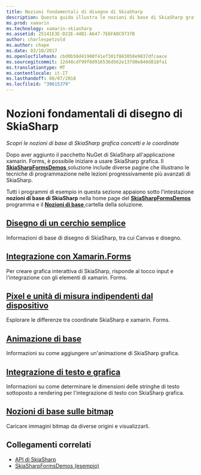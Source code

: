```yaml
---
title: Nozioni fondamentali di disegno di SkiaSharp
description: Questa guida illustra le nozioni di base di SkiaSharp grafica concetti e le coordinate nelle applicazioni xamarin. Forms.
ms.prod: xamarin
ms.technology: xamarin-skiasharp
ms.assetid: 25141E3E-D22E-44B1-A647-7E6FA0C9737B
author: charlespetzold
ms.author: chape
ms.date: 03/10/2017
ms.openlocfilehash: cbd0b50d41908f41ef301f883050e9837dfcaace
ms.sourcegitcommit: 12d48cdf99f0d916536d562e137d0e840d818fa1
ms.translationtype: MT
ms.contentlocale: it-IT
ms.lasthandoff: 08/07/2018
ms.locfileid: "39615379"
---
```

# <a name="skiasharp-drawing-basics"></a>Nozioni fondamentali di disegno di SkiaSharp

_Scopri le nozioni di base di SkiaSharp grafica concetti e le coordinate_

Dopo aver aggiunto il pacchetto NuGet di SkiaSharp all'applicazione xamarin. Forms, è possibile iniziare a usare SkiaSharp grafica. Il [ **SkiaSharpFormsDemos** ](https://developer.xamarin.com/samples/xamarin-forms/SkiaSharpForms/Demos/) soluzione include diverse pagine che illustrano le tecniche di programmazione nelle lezioni progressivamente più avanzati di SkiaSharp.

Tutti i programmi di esempio in questa sezione appaiono sotto l'intestazione **nozioni di base di SkiaSharp** nella home page del [ **SkiaSharpFormsDemos** ](https://developer.xamarin.com/samples/xamarin-forms/SkiaSharpForms/Demos/) programma e il [ **Nozioni di base** ](https://github.com/xamarin/xamarin-forms-samples/tree/master/SkiaSharpForms/Demos/Demos/SkiaSharpFormsDemos/Basics) cartella della soluzione.

## <a name="drawing-a-simple-circlecirclemd"></a>[Disegno di un cerchio semplice](circle.md)

Informazioni di base di disegno di SkiaSharp, tra cui Canvas e disegno.

## <a name="integrating-with-xamarinformsintegrationmd"></a>[Integrazione con Xamarin.Forms](integration.md)

Per creare grafica interattiva di SkiaSharp, risponde al tocco input e l'integrazione con gli elementi di xamarin. Forms.

## <a name="pixels-and-device-independent-unitspixelsmd"></a>[Pixel e unità di misura indipendenti dal dispositivo](pixels.md)

Esplorare le differenze tra coordinate SkiaSharp e xamarin. Forms.

## <a name="basic-animationanimationmd"></a>[Animazione di base](animation.md)

Informazioni su come aggiungere un'animazione di SkiaSharp grafica.

## <a name="integrating-text-and-graphicstextmd"></a>[Integrazione di testo e grafica](text.md)

Informazioni su come determinare le dimensioni delle stringhe di testo sottoposto a rendering per l'integrazione di testo con SkiaSharp grafica.

## <a name="bitmap-basicsbitmapsmd"></a>[Nozioni di base sulle bitmap](bitmaps.md)

Caricare immagini bitmap da diverse origini e visualizzarli.


## <a name="related-links"></a>Collegamenti correlati

- [API di SkiaSharp](https://developer.xamarin.com/api/root/SkiaSharp/)
- [SkiaSharpFormsDemos (esempio)](https://developer.xamarin.com/samples/xamarin-forms/SkiaSharpForms/Demos/)
